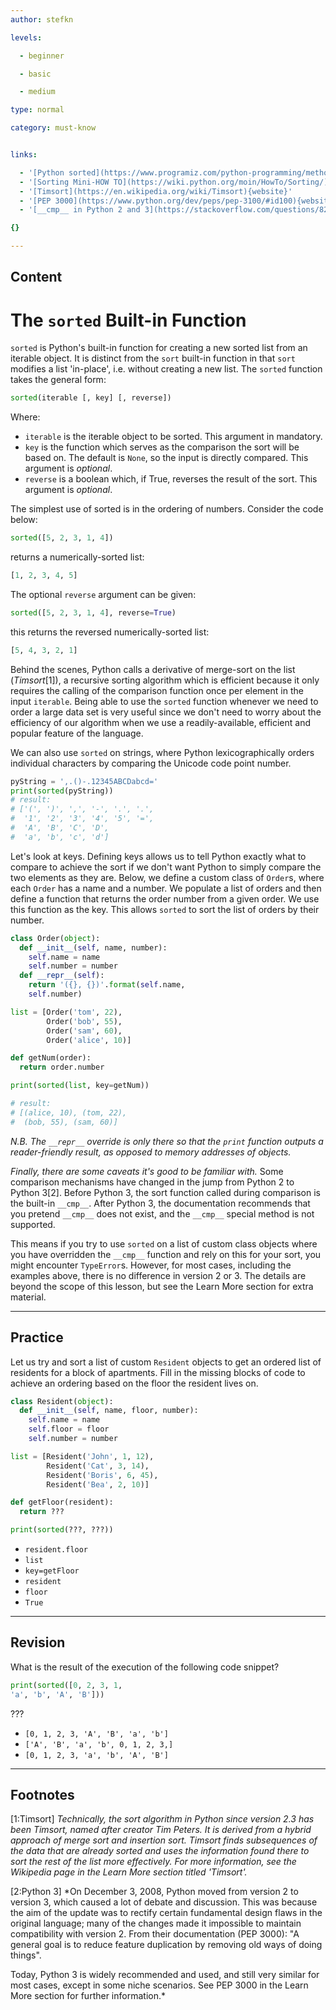 ```yaml
---
author: stefkn

levels:

  - beginner

  - basic

  - medium

type: normal

category: must-know


links:

  - '[Python sorted](https://www.programiz.com/python-programming/methods/built-in/sorted){website}'
  - '[Sorting Mini-HOW TO](https://wiki.python.org/moin/HowTo/Sorting/){website}'
  - '[Timsort](https://en.wikipedia.org/wiki/Timsort){website}'
  - '[PEP 3000](https://www.python.org/dev/peps/pep-3100/#id100){website}'
  - '[__cmp__ in Python 2 and 3](https://stackoverflow.com/questions/8276983/python-2-and-python-3-cmp){website}'

{}

---
```

## Content
# The `sorted` Built-in Function

`sorted` is Python's built-in function for creating a new sorted list from an iterable object. It is distinct from the `sort` built-in function in that `sort` modifies a list 'in-place', i.e. without creating a new list. The `sorted` function takes the general form:

```python
sorted(iterable [, key] [, reverse])
```

Where:
 - `iterable` is the iterable object to be sorted. This argument in mandatory.
 - `key` is the function which serves as the comparison the sort will be based on. The default is `None`, so the input is directly compared. This argument is *optional*.
 - `reverse` is a boolean which, if True, reverses the result of the sort. This argument is *optional*.

The simplest use of sorted is in the ordering of numbers. Consider the code below:

```python
sorted([5, 2, 3, 1, 4])
```

returns a numerically-sorted list:

```python
[1, 2, 3, 4, 5]
```

The optional `reverse` argument can be given:

```python
sorted([5, 2, 3, 1, 4], reverse=True)
```

this returns the reversed numerically-sorted list:

```python
[5, 4, 3, 2, 1]
```

Behind the scenes, Python calls a derivative of merge-sort on the list (*Timsort*[1]), a recursive sorting algorithm which is efficient because it only requires the calling of the comparison function once per element in the input `iterable`. Being able to use the `sorted` function whenever we need to order a large data set is very useful since we don't need to worry about the efficiency of our algorithm when we use a readily-available, efficient and popular feature of the language.

We can also use `sorted` on strings, where Python lexicographically orders individual characters by comparing the Unicode code point number.

```python
pyString = ',.()-.12345ABCDabcd='
print(sorted(pyString))
# result:
# ['(', ')', ',', '-', '.', '.',
#  '1', '2', '3', '4', '5', '=',
#  'A', 'B', 'C', 'D',
#  'a', 'b', 'c', 'd']
```

Let's look at keys. Defining keys allows us to tell Python exactly what to compare to achieve the sort if we don't want Python to simply compare the two elements as they are. Below, we define a custom class of `Order`s, where each `Order` has a name and a number. We populate a list of orders and then define a function that returns the order number from a given order. We use this function as the key. This allows `sorted` to sort the list of orders by their number.

```python
class Order(object):
  def __init__(self, name, number):
    self.name = name
    self.number = number
  def __repr__(self):
    return '({}, {})'.format(self.name,
    self.number)

list = [Order('tom', 22),
        Order('bob', 55),
        Order('sam', 60),
        Order('alice', 10)]

def getNum(order):
  return order.number

print(sorted(list, key=getNum))

# result:
# [(alice, 10), (tom, 22),
#  (bob, 55), (sam, 60)]
```

*N.B. The `__repr__` override is only there so that the `print` function outputs a reader-friendly result, as opposed to memory addresses of objects.*

*Finally, there are some caveats it's good to be familiar with.* Some comparison mechanisms have changed in the jump from Python 2 to Python 3[2]. Before Python 3, the sort function called during comparison is the built-in `__cmp__`. After Python 3, the documentation recommends that you pretend `__cmp__` does not exist, and the `__cmp__` special method is not supported.

This means if you try to use `sorted` on a list of custom class objects where you have overridden the `__cmp__` function and rely on this for your sort, you might encounter `TypeError`s. However, for most cases, including the examples above, there is no difference in version 2 or 3. The details are beyond the scope of this lesson, but see the Learn More section for extra material.

---
## Practice

Let us try and sort a list of custom `Resident` objects to get an ordered list of residents for a block of apartments. Fill in the missing blocks of code to achieve an ordering based on the floor the resident lives on.

```python
class Resident(object):
  def __init__(self, name, floor, number):
    self.name = name
    self.floor = floor
    self.number = number

list = [Resident('John', 1, 12),
        Resident('Cat', 3, 14),
        Resident('Boris', 6, 45),
        Resident('Bea', 2, 10)]

def getFloor(resident):
  return ???

print(sorted(???, ???))
```


* `resident.floor`
* `list`
* `key=getFloor`
* `resident`
* `floor`
* `True`

---
## Revision

What is the result of the execution of the following code snippet?

```python
print(sorted([0, 2, 3, 1,
'a', 'b', 'A', 'B']))
```

???


* `[0, 1, 2, 3, 'A', 'B', 'a', 'b']`
* `['A', 'B', 'a', 'b', 0, 1, 2, 3,]`
* `[0, 1, 2, 3, 'a', 'b', 'A', 'B']`

---
## Footnotes
[1:Timsort]
*Technically, the sort algorithm in Python since version 2.3 has been Timsort, named after creator Tim Peters. It is derived from a hybrid approach of merge sort and insertion sort. Timsort finds subsequences of the data that are already sorted and uses the information found there to sort the rest of the list more effectively. For more information, see the Wikipedia page in the Learn More section titled 'Timsort'.*

[2:Python 3]
*On December 3, 2008, Python moved from version 2 to version 3, which caused a lot of debate and discussion. This was because the aim of the update was to rectify certain fundamental design flaws in the original language; many of the changes made it impossible to maintain compatibility with version 2. From their documentation (PEP 3000): "A general goal is to reduce feature duplication by removing old ways of doing things".

Today, Python 3 is widely recommended and used, and still very similar for most cases, except in some niche scenarios. See PEP 3000 in the Learn More section for further information.*
